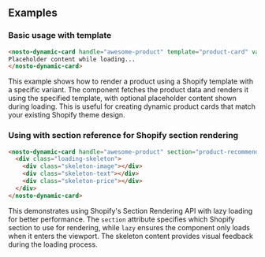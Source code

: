 ## Examples

### Basic usage with template

```html
<nosto-dynamic-card handle="awesome-product" template="product-card" variant-id="123456">
Placeholder content while loading...
</nosto-dynamic-card>
```

This example shows how to render a product using a Shopify template with a specific variant. The component fetches the product data and renders it using the specified template, with optional placeholder content shown during loading. This is useful for creating dynamic product cards that match your existing Shopify theme design.

### Using with section reference for Shopify section rendering

```html
<nosto-dynamic-card handle="awesome-product" section="product-recommendation-card" lazy>
  <div class="loading-skeleton">
    <div class="skeleton-image"></div>
    <div class="skeleton-text"></div>
    <div class="skeleton-price"></div>
  </div>
</nosto-dynamic-card>
```

This demonstrates using Shopify's Section Rendering API with lazy loading for better performance. The `section` attribute specifies which Shopify section to use for rendering, while `lazy` ensures the component only loads when it enters the viewport. The skeleton content provides visual feedback during the loading process.